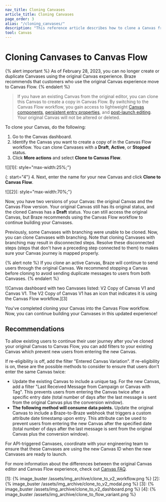 ```yaml
---
nav_title: Cloning Canvases
article_title: Cloning Canvases
page_order: 3
alias: "/cloning_canvases/"
description: "This reference article describes how to clone a Canvas from the original Canvas editor into the Canvas Flow workflow."
tool: Canvas
---
```


# Cloning Canvases to Canvas Flow

{% alert important %}
As of February 28, 2023, you can no longer create or duplicate Canvases using the original Canvas experience. Braze recommends that customers who use the original Canvas experience move to Canvas Flow.
{% endalert %}

> If you have an existing Canvas from the original editor, you can clone this Canvas to create a copy in Canvas Flow. By switching to the Canvas Flow workflow, you gain access to lightweight [Canvas components]({{site.baseurl}}/user_guide/engagement_tools/canvas/canvas_components), [persistent entry properties]({{site.baseurl}}/user_guide/engagement_tools/canvas/create_a_canvas/canvas_persistent_entry_properties/), and [post-launch editing]({{site.baseurl}}/post-launch_edits). Your original Canvas will not be altered or deleted.

To clone your Canvas, do the following:

1. Go to the Canvas dashboard. 
2. Identify the Canvas you want to create a copy of in the Canvas Flow workflow. You can clone Canvases with a **Draft**, **Active**, or **Stopped** status. 
3. Click <i class="fas fa-ellipsis-vertical"></i> **More actions** and select **Clone to Canvas Flow**.

![][1]{: style="max-width:25%;"}

{: start="4"}
4. Next, enter the name for your new Canvas and click **Clone to Canvas Flow**. 

![][2]{: style="max-width:70%;"}

Now, you have two versions of your Canvas: the original Canvas and the Canvas Flow version. Your original Canvas still has its original status, and the cloned Canvas has a **Draft** status. You can still access the original Canvas, but Braze recommends using the Canvas Flow workflow to continue building your Canvases.

Previously, some Canvases with branching were unable to be cloned. Now, you can clone Canvases with branching. Note that cloning Canvases with branching may result in disconnected steps. Resolve these disconnected steps (steps that don't have a preceding step connected to them) to makes sure your Canvas journey is mapped properly.

{% alert note %}
If you clone an active Canvas, Braze will continue to send users through the original Canvas. We recommend stopping a Canvas before cloning to avoid sending duplicate messages to users from both Canvases.
{% endalert %}

![Canvas dashboard with two Canvases listed: V2 Copy of Canvas V1 and Canvas V1. The V2 Copy of Canvas V1 has an icon that indicates it is using the Canvas Flow workflow.][3]

You've completed cloning your Canvas into the Canvas Flow workflow. Now, you can continue building your Canvases in this updated experience!

## Recommendations

To allow existing users to continue their user journey after you've cloned your original Canvas to Canvas Flow, you can add filters to your existing Canvas which prevent new users from entering the new Canvas.

If re-eligibility is off, add the filter "Entered Canvas Variation". If re-eligibility is on, these are the possible methods to consider to ensure that users don't enter the same Canvas twice:
- Update the existing Canvas to include a unique tag. For the new Canvas, add a filter "Last Received Message from Campaign or Canvas with Tag". This prevents users from entering the Canvas twice after a specific entry date (total number of days after the last message is sent from the original Canvas plus the conversion window). 
- **The following method will consume data points.** Update the original Canvas to include a Braze-to-Braze webhook that triggers a custom attribute date timestamp upon entry. This attribute can be used to prevent users from entering the new Canvas after the specified date (total number of days after the last message is sent from the original Canvas plus the conversion window).

For API-triggered Canvases, coordinate with your engineering team to ensure that these Canvases are using the new Canvas ID when the new Canvases are ready to launch.

For more information about the differences between the original Canvas editor and Canvas Flow experience, check out [Canvas FAQ]({{site.baseurl}}/user_guide/engagement_tools/canvas/faqs/#what-are-the-main-differences-between-canvas-flow-and-the-original-canvas-editor).


[1]: {% image_buster /assets/img_archive/clone_to_v2_workflow.png %}
[2]: {% image_buster /assets/img_archive/clone_to_v2_modal.png %}
[3]: {% image_buster /assets/img_archive/clone_to_v2_dashboard.png %}
[4]: {% image_buster /assets/img_archive/clone_to_flow_variant.png %}
